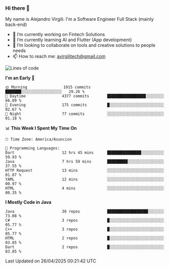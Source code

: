 ### Hi there 👋

My name is Alejandro Virgili. I'm a Software Engineer Full Stack (mainly back-end)


- 🔭 I’m currently working on Fintech Solutions
- 🌱 I’m currently learning AI and Flutter (App development)
- 👯 I’m looking to collaborate on tools and creative solutions to people needs
- 📫 How to reach me: avirgilitech@gmail.com
  
<!--START_SECTION:waka-->
![Lines of code](https://img.shields.io/badge/From%20Hello%20World%20I%27ve%20Written-738.9%20thousand%20lines%20of%20code-blue)

**I'm an Early 🐤** 

```text
🌞 Morning                1915 commits        ███████░░░░░░░░░░░░░░░░░░   29.26 % 
🌆 Daytime                4377 commits        █████████████████░░░░░░░░   66.89 % 
🌃 Evening                175 commits         █░░░░░░░░░░░░░░░░░░░░░░░░   02.67 % 
🌙 Night                  77 commits          ░░░░░░░░░░░░░░░░░░░░░░░░░   01.18 % 
```


📊 **This Week I Spent My Time On** 

```text
🕑︎ Time Zone: America/Asuncion

💬 Programming Languages: 
Dart                     12 hrs 45 mins      ███████████████░░░░░░░░░░   59.93 % 
Java                     7 hrs 59 mins       █████████░░░░░░░░░░░░░░░░   37.55 % 
HTTP Request             13 mins             ░░░░░░░░░░░░░░░░░░░░░░░░░   01.07 % 
YAML                     12 mins             ░░░░░░░░░░░░░░░░░░░░░░░░░   00.97 % 
HTML                     4 mins              ░░░░░░░░░░░░░░░░░░░░░░░░░   00.35 % 
```

**I Mostly Code in Java** 

```text
Java                     38 repos            ██████████████████░░░░░░░   73.08 % 
C#                       3 repos             █░░░░░░░░░░░░░░░░░░░░░░░░   05.77 % 
C++                      3 repos             █░░░░░░░░░░░░░░░░░░░░░░░░   05.77 % 
HTML                     2 repos             █░░░░░░░░░░░░░░░░░░░░░░░░   03.85 % 
Dart                     2 repos             █░░░░░░░░░░░░░░░░░░░░░░░░   03.85 % 
```




 Last Updated on 26/04/2025 00:21:42 UTC
<!--END_SECTION:waka-->
